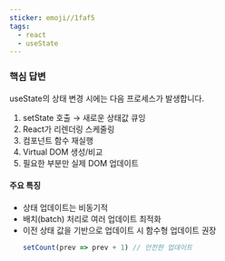 ```yaml
---
sticker: emoji//1faf5
tags:
  - react
  - useState
---
```

### 핵심 답변
useState의 상태 변경 시에는 다음 프로세스가 발생합니다.

1. setState 호출 → 새로운 상태값 큐잉
2. React가 리렌더링 스케줄링
3. 컴포넌트 함수 재실행 
4. Virtual DOM 생성/비교
5. 필요한 부분만 실제 DOM 업데이트
#### 주요 특징
- 상태 업데이트는 비동기적
- 배치(batch) 처리로 여러 업데이트 최적화
- 이전 상태 값을 기반으로 업데이트 시 함수형 업데이트 권장
  ```javascript
  setCount(prev => prev + 1) // 안전한 업데이트
  ```